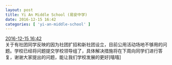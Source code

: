 ```yaml
---
layout: post
title: Yi An Middle School (易安中学)
date: 2016-12-15 16:42
categories: [ 'yi-an-middle-school' ]
---
```


<div class="weibo-info">
  <a href="http://weibo.com/6074218720/Emeu016UV">2016-12-15 16:42</a>
</div>
关于有社团同学反映的因为社团扩招和新社团设立，目前公用活动场地不够用的问题。学校已经将问题提交学校领导组了，具体解决措施将在下周向同学们进行答复，谢谢大家提出的问题，能让我们学校发展的更好[嘻嘻]
